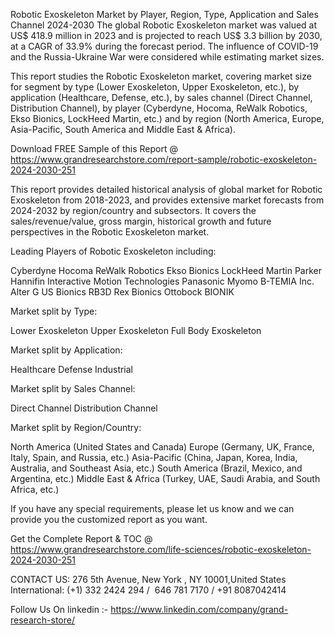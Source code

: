 Robotic Exoskeleton Market by Player, Region, Type, Application and Sales Channel 2024-2030
The global Robotic Exoskeleton market was valued at US$ 418.9 million in 2023 and is projected to reach US$ 3.3 billion by 2030, at a CAGR of 33.9% during the forecast period. The influence of COVID-19 and the Russia-Ukraine War were considered while estimating market sizes.

This report studies the Robotic Exoskeleton market, covering market size for segment by type (Lower Exoskeleton, Upper Exoskeleton, etc.), by application (Healthcare, Defense, etc.), by sales channel (Direct Channel, Distribution Channel), by player (Cyberdyne, Hocoma, ReWalk Robotics, Ekso Bionics, LockHeed Martin, etc.) and by region (North America, Europe, Asia-Pacific, South America and Middle East & Africa).

Download FREE Sample of this Report @ https://www.grandresearchstore.com/report-sample/robotic-exoskeleton-2024-2030-251

This report provides detailed historical analysis of global market for Robotic Exoskeleton from 2018-2023, and provides extensive market forecasts from 2024-2032 by region/country and subsectors. It covers the sales/revenue/value, gross margin, historical growth and future perspectives in the Robotic Exoskeleton market.

Leading Players of Robotic Exoskeleton including:

Cyberdyne
Hocoma
ReWalk Robotics
Ekso Bionics
LockHeed Martin
Parker Hannifin
Interactive Motion Technologies
Panasonic
Myomo
B-TEMIA Inc.
Alter G
US Bionics
RB3D
Rex Bionics
Ottobock
BIONIK

Market split by Type:

Lower Exoskeleton
Upper Exoskeleton
Full Body Exoskeleton

Market split by Application:

Healthcare
Defense
Industrial

Market split by Sales Channel:

Direct Channel
Distribution Channel

Market split by Region/Country:

North America (United States and Canada)
Europe (Germany, UK, France, Italy, Spain, and Russia, etc.)
Asia-Pacific (China, Japan, Korea, India, Australia, and Southeast Asia, etc.)
South America (Brazil, Mexico, and Argentina, etc.)
Middle East & Africa (Turkey, UAE, Saudi Arabia, and South Africa, etc.)

If you have any special requirements, please let us know and we can provide you the customized report as you want.

Get the Complete Report & TOC @ https://www.grandresearchstore.com/life-sciences/robotic-exoskeleton-2024-2030-251

CONTACT US:
276 5th Avenue, New York , NY 10001,United States
International: (+1) 332 2424 294 /  646 781 7170 / +91 8087042414

Follow Us On linkedin :- https://www.linkedin.com/company/grand-research-store/
